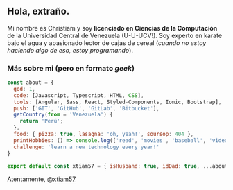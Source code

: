 ## Hola, extraño.

Mi nombre es Christiam y soy **licenciado en Ciencias de la Computación** de la Universidad Central de Venezuela (U-U-UCV!). Soy experto en karate bajo el agua y apasionado lector de cajas de cereal (*cuando no estoy haciendo algo de eso, estoy programando*).

### Más sobre mi (pero en formato *geek*)

```javascript
const about = {
  god: 1,
  code: [Javascript, Typescript, HTML, CSS],
  tools: [Angular, Sass, React, Styled-Components, Ionic, Bootstrap],
  push: ['GIT', 'GitHub', 'GitLab', 'Bitbucket'],
  getCountry(from = 'Venezuela') {
    return 'Perú';
  },
  food: { pizza: true, lasagna: 'oh, yeah!', soursop: 404 },
  printHobbies: () => console.log(['read', 'movies', 'baseball', 'video-games'].join(', ')),
  challenge: 'learn a new technology every year!'
}

export default const xtiam57 = { isHusband: true, idDad: true, ...about }
```

Atentamente, 
[@xtiam57](https://github.com/xtiam57)

<!--
**xtiam57/xtiam57** is a ✨ _special_ ✨ repository because its `README.md` (this file) appears on your GitHub profile.

Here are some ideas to get you started:

- 🔭 I’m currently working on ...
- 🌱 I’m currently learning ...
- 👯 I’m looking to collaborate on ...
- 🤔 I’m looking for help with ...
- 💬 Ask me about ...
- 📫 How to reach me: ...
- 😄 Pronouns: ...
- ⚡ Fun fact: ...
-->
